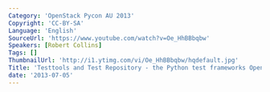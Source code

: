 ```yaml
---
Category: 'OpenStack Pycon AU 2013'
Copyright: 'CC-BY-SA'
Language: 'English'
SourceUrl: 'https://www.youtube.com/watch?v=Oe_HhBBbqbw'
Speakers: [Robert Collins]
Tags: []
ThumbnailUrl: 'http://i1.ytimg.com/vi/Oe_HhBBbqbw/hqdefault.jpg'
Title: 'Testtools and Test Repository - the Python test frameworks OpenStack uses'
date: '2013-07-05'
---
```

